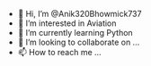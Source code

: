 - 👋 Hi, I’m @Anik320Bhowmick737
- 👀 I’m interested in Aviation
- 🌱 I’m currently learning Python
- 💞️ I’m looking to collaborate on ...
- 📫 How to reach me ...

<!---
Anik320Bhowmick737/Anik320Bhowmick737 is a ✨ special ✨ repository because its `README.md` (this file) appears on your GitHub profile.
You can click the Preview link to take a look at your changes.
--->
